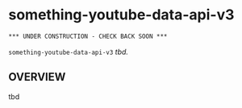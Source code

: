# something-youtube-data-api-v3

```txt
*** UNDER CONSTRUCTION - CHECK BACK SOON ***
```

`something-youtube-data-api-v3` _tbd._

## OVERVIEW

tbd
